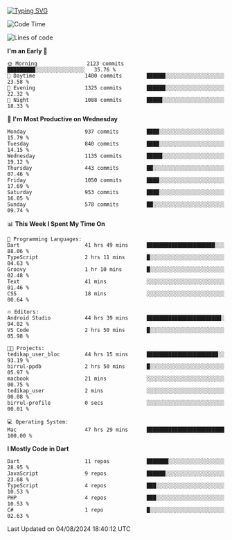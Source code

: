 
<a href="https://git.io/typing-svg"><img src="https://readme-typing-svg.demolab.com?font=Source+Code+Pro&pause=1000&random=false&width=435&lines=Hey+%F0%9F%A5%B6+iam+Yaskraz" alt="Typing SVG" /></a>
<!--START_SECTION:waka-->
![Code Time](http://img.shields.io/badge/Code%20Time-426%20hrs%2024%20mins-blue)

![Lines of code](https://img.shields.io/badge/From%20Hello%20World%20I%27ve%20Written-3.3%20million%20lines%20of%20code-blue)

**I'm an Early 🐤** 

```text
🌞 Morning                2123 commits        █████████░░░░░░░░░░░░░░░░   35.76 % 
🌆 Daytime                1400 commits        ██████░░░░░░░░░░░░░░░░░░░   23.58 % 
🌃 Evening                1325 commits        ██████░░░░░░░░░░░░░░░░░░░   22.32 % 
🌙 Night                  1088 commits        █████░░░░░░░░░░░░░░░░░░░░   18.33 % 
```
📅 **I'm Most Productive on Wednesday** 

```text
Monday                   937 commits         ████░░░░░░░░░░░░░░░░░░░░░   15.79 % 
Tuesday                  840 commits         ████░░░░░░░░░░░░░░░░░░░░░   14.15 % 
Wednesday                1135 commits        █████░░░░░░░░░░░░░░░░░░░░   19.12 % 
Thursday                 443 commits         ██░░░░░░░░░░░░░░░░░░░░░░░   07.46 % 
Friday                   1050 commits        ████░░░░░░░░░░░░░░░░░░░░░   17.69 % 
Saturday                 953 commits         ████░░░░░░░░░░░░░░░░░░░░░   16.05 % 
Sunday                   578 commits         ██░░░░░░░░░░░░░░░░░░░░░░░   09.74 % 
```


📊 **This Week I Spent My Time On** 

```text
💬 Programming Languages: 
Dart                     41 hrs 49 mins      ██████████████████████░░░   88.06 % 
TypeScript               2 hrs 11 mins       █░░░░░░░░░░░░░░░░░░░░░░░░   04.63 % 
Groovy                   1 hr 10 mins        █░░░░░░░░░░░░░░░░░░░░░░░░   02.48 % 
Text                     41 mins             ░░░░░░░░░░░░░░░░░░░░░░░░░   01.46 % 
CSS                      18 mins             ░░░░░░░░░░░░░░░░░░░░░░░░░   00.64 % 

🔥 Editors: 
Android Studio           44 hrs 39 mins      ████████████████████████░   94.02 % 
VS Code                  2 hrs 50 mins       █░░░░░░░░░░░░░░░░░░░░░░░░   05.98 % 

🐱‍💻 Projects: 
tedikap_user_bloc        44 hrs 15 mins      ███████████████████████░░   93.19 % 
birrul-ppdb              2 hrs 50 mins       █░░░░░░░░░░░░░░░░░░░░░░░░   05.97 % 
macbook                  21 mins             ░░░░░░░░░░░░░░░░░░░░░░░░░   00.75 % 
tedikap_user             2 mins              ░░░░░░░░░░░░░░░░░░░░░░░░░   00.08 % 
birrul-profile           0 secs              ░░░░░░░░░░░░░░░░░░░░░░░░░   00.01 % 

💻 Operating System: 
Mac                      47 hrs 29 mins      █████████████████████████   100.00 % 
```

**I Mostly Code in Dart** 

```text
Dart                     11 repos            ███████░░░░░░░░░░░░░░░░░░   28.95 % 
JavaScript               9 repos             ██████░░░░░░░░░░░░░░░░░░░   23.68 % 
TypeScript               4 repos             ███░░░░░░░░░░░░░░░░░░░░░░   10.53 % 
PHP                      4 repos             ███░░░░░░░░░░░░░░░░░░░░░░   10.53 % 
C#                       1 repo              █░░░░░░░░░░░░░░░░░░░░░░░░   02.63 % 
```




 Last Updated on 04/08/2024 18:40:12 UTC
<!--END_SECTION:waka-->
